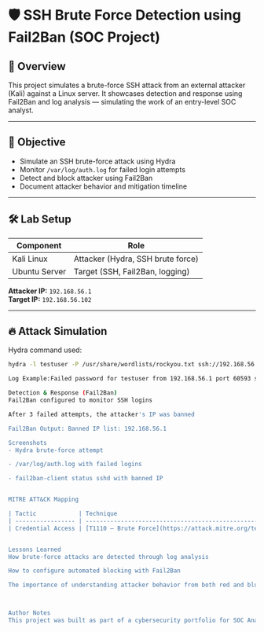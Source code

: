 
# 🛡️ SSH Brute Force Detection using Fail2Ban (SOC Project)

## 📌 Overview
This project simulates a brute-force SSH attack from an external attacker (Kali) against a Linux server. It showcases detection and response using Fail2Ban and log analysis — simulating the work of an entry-level SOC analyst.

---

## 🎯 Objective
- Simulate an SSH brute-force attack using Hydra
- Monitor `/var/log/auth.log` for failed login attempts
- Detect and block attacker using Fail2Ban
- Document attacker behavior and mitigation timeline

---

## 🛠️ Lab Setup
| Component     | Role                              |
|---------------|-----------------------------------|
| Kali Linux    | Attacker (Hydra, SSH brute force) |
| Ubuntu Server | Target (SSH, Fail2Ban, logging)   |

**Attacker IP:** `192.168.56.1`  
**Target IP:** `192.168.56.102`

---

## 🔥 Attack Simulation
Hydra command used:
```bash
hydra -l testuser -P /usr/share/wordlists/rockyou.txt ssh://192.168.56.102

Log Example:Failed password for testuser from 192.168.56.1 port 60593 ssh2

Detection & Response (Fail2Ban)
Fail2Ban configured to monitor SSH logins

After 3 failed attempts, the attacker's IP was banned

Fail2Ban Output: Banned IP list: 192.168.56.1

Screenshots
- Hydra brute-force attempt

- /var/log/auth.log with failed logins

- fail2ban-client status sshd with banned IP


MITRE ATT&CK Mapping 

| Tactic            | Technique                                                         |
| ----------------- | ----------------------------------------------------------------- |
| Credential Access | [T1110 – Brute Force](https://attack.mitre.org/techniques/T1110/) |


Lessons Learned
How brute-force attacks are detected through log analysis

How to configure automated blocking with Fail2Ban

The importance of understanding attacker behavior from both red and blue team perspectives



Author Notes
This project was built as part of a cybersecurity portfolio for SOC Analyst readiness. It combines attacker simulation with defensive response, modeled after real-world incidents.


